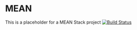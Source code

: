 # MEAN

This is a placeholder for a MEAN Stack project
[![Build Status](https://travis-ci.org/suneetk92/MEAN.png?branch=master)](https://travis-ci.org/suneetk92/MEAN)
